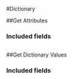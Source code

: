 ﻿#Dictionary

##Get Attributes

<!-- GetAttributes.Routes -->

<!-- GetAttributes.Parameters -->

<!-- GetAttributes.Returns -->

### Included fields
```

```

##Get Dictionary Values

<!-- GetDictionaryValues.Routes -->

<!-- GetDictionaryValues.Parameters -->

<!-- GetDictionaryValues.Returns -->

### Included fields
```

```


